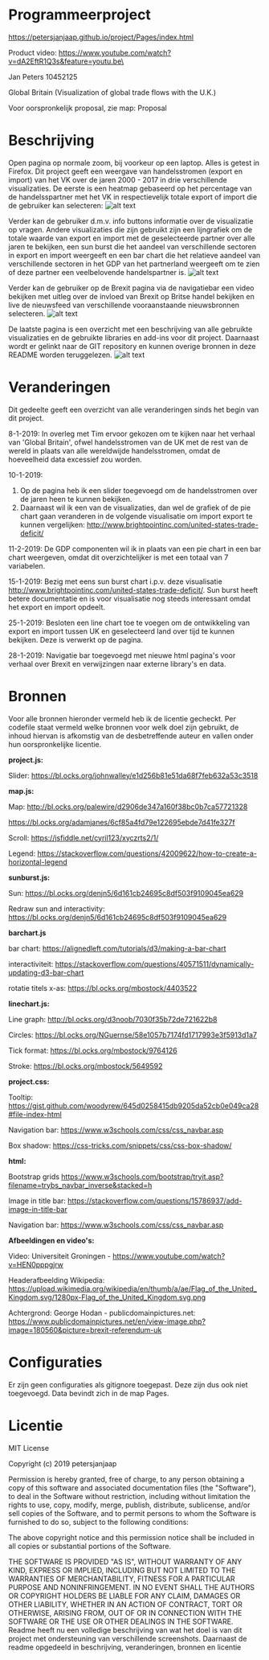 # Programmeerproject
https://petersjanjaap.github.io/project/Pages/index.html

Product video: https://www.youtube.com/watch?v=dA2EftR1Q3s&feature=youtu.be\

Jan Peters 10452125

Global Britain (Visualization of global trade flows with the U.K.)

Voor oorspronkelijk proposal, zie map: Proposal 


# Beschrijving
Open pagina op normale zoom, bij voorkeur op een laptop. Alles is getest in Firefox.
Dit project geeft een weergave van handelsstromen (export en import) van het VK over de jaren 2000 - 2017 in drie verschillende visualizaties. De eerste is een heatmap gebaseerd op het percentage van de handelsspartner met het VK in respectievelijk totale export of import die de gebruiker kan selecteren:
![alt text](https://github.com/petersjanjaap/project/blob/master/Images/Index_p1.png)

Verder kan de gebruiker d.m.v. info buttons informatie over de visualizatie op vragen. Andere visualizaties die zijn gebruikt zijn een lijngrafiek om de totale waarde van export en import met de geselecteerde partner over alle jaren te bekijken, een sun burst die het aandeel van verschillende sectoren in export en import weergeeft en een bar chart die het relatieve aandeel van verschillende sectoren in het GDP van het partnerland weergeeft om te zien of deze partner een veelbelovende handelspartner is.
![alt text](https://github.com/petersjanjaap/project/blob/master/Images/Index_p2.png)

Verder kan de gebruiker op de Brexit pagina via de navigatiebar een video bekijken met uitleg over de invloed van Brexit op Britse handel bekijken en live de nieuwsfeed van verschillende vooraanstaande nieuwsbronnen selecteren.
![alt text](https://github.com/petersjanjaap/project/blob/master/Images/Brexit.png)

De laatste pagina is een overzicht met een beschrijving van alle gebruikte visualizaties en de gebruikte libraries en add-ins voor dit project. Daarnaast wordt er gelinkt naar de GIT repository en kunnen overige bronnen in deze README worden teruggelezen.
![alt text](https://github.com/petersjanjaap/project/blob/master/Images/About.png)


# Veranderingen
Dit gedeelte geeft een overzicht van alle veranderingen sinds het begin van dit project.

8-1-2019: 
In overleg met Tim ervoor gekozen om te kijken naar het verhaal van 'Global Britain', ofwel handelsstromen van de UK met de rest van de wereld in plaats van alle wereldwijde handelsstromen, omdat de hoeveelheid data excessief zou worden.  


10-1-2019:
1) Op de pagina heb ik een slider toegevoegd om de handelsstromen over de jaren heen te kunnen bekijken. 
2) Daarnaast wil ik een van de visualizaties, dan wel de grafiek of de pie chart gaan veranderen in de volgende visualisatie om import export te kunnen vergelijken: http://www.brightpointinc.com/united-states-trade-deficit/

11-2-2019:
De GDP componenten wil ik in plaats van een pie chart in een bar chart weergeven, omdat dit overzichtelijker is met een totaal van 7 variabelen.

15-1-2019:
Bezig met eens sun burst chart i.p.v. deze visualisatie http://www.brightpointinc.com/united-states-trade-deficit/. Sun burst heeft betere documentatie en is voor visualisatie nog steeds interessant omdat het export en import opdeelt. 

25-1-2019:
Besloten een line chart toe te voegen om de ontwikkeling van export en import tussen UK en geselecteerd land over tijd te kunnen bekijken. Deze is verwerkt op de pagina.

28-1-2019:
Navigatie bar toegevoegd met nieuwe html pagina's voor verhaal over Brexit en verwijzingen naar externe library's en data.

# Bronnen
Voor alle bronnen hieronder vermeld heb ik de licentie gecheckt. Per codefile staat vermeld welke bronnen voor welk doel zijn gebruikt, de inhoud hiervan is afkomstig van de desbetreffende auteur en vallen onder hun oorspronkelijke licentie.

**project.js:**

Slider: https://bl.ocks.org/johnwalley/e1d256b81e51da68f7feb632a53c3518

**map.js:**


Map: http://bl.ocks.org/palewire/d2906de347a160f38bc0b7ca57721328

https://bl.ocks.org/adamjanes/6cf85a4fd79e122695ebde7d41fe327f

Scroll: https://jsfiddle.net/cyril123/xyczrts2/1/

Legend: https://stackoverflow.com/questions/42009622/how-to-create-a-horizontal-legend


**sunburst.js:**


Sun: https://bl.ocks.org/denjn5/6d161cb24695c8df503f9109045ea629

Redraw sun and interactivity: https://bl.ocks.org/denjn5/6d161cb24695c8df503f9109045ea629

**barchart.js**


bar chart: https://alignedleft.com/tutorials/d3/making-a-bar-chart

interactiviteit: https://stackoverflow.com/questions/40571511/dynamically-updating-d3-bar-chart

rotatie titels x-as: https://bl.ocks.org/mbostock/4403522

**linechart.js:**


Line graph: http://bl.ocks.org/d3noob/7030f35b72de721622b8

Circles: https://bl.ocks.org/NGuernse/58e1057b7174fd1717993e3f5913d1a7

Tick format: https://bl.ocks.org/mbostock/9764126

Stroke: https://bl.ocks.org/mbostock/5649592

**project.css:**

Tooltip: https://gist.github.com/woodyrew/645d0258415db9205da52cb0e049ca28#file-index-html

Navigation bar: https://www.w3schools.com/css/css_navbar.asp

Box shadow: https://css-tricks.com/snippets/css/css-box-shadow/

**html:**

Bootstrap grids https://www.w3schools.com/bootstrap/tryit.asp?filename=trybs_navbar_inverse&stacked=h

Image in title bar: https://stackoverflow.com/questions/15786937/add-image-in-title-bar

Navigation bar: https://www.w3schools.com/css/css_navbar.asp

**Afbeeldingen en video's:**

Video: Universiteit Groningen - https://www.youtube.com/watch?v=HEN0pppgjrw

Headerafbeelding Wikipedia:  https://upload.wikimedia.org/wikipedia/en/thumb/a/ae/Flag_of_the_United_Kingdom.svg/1280px-Flag_of_the_United_Kingdom.svg.png

Achtergrond: George Hodan - publicdomainpictures.net: https://www.publicdomainpictures.net/en/view-image.php?image=180560&picture=brexit-referendum-uk

# Configuraties
Er zijn geen configuraties als gitignore toegepast. Deze zijn dus ook niet toegevoegd. Data bevindt zich in de map Pages.

# Licentie
MIT License

Copyright (c) 2019 petersjanjaap

Permission is hereby granted, free of charge, to any person obtaining a copy
of this software and associated documentation files (the "Software"), to deal
in the Software without restriction, including without limitation the rights
to use, copy, modify, merge, publish, distribute, sublicense, and/or sell
copies of the Software, and to permit persons to whom the Software is
furnished to do so, subject to the following conditions:

The above copyright notice and this permission notice shall be included in all
copies or substantial portions of the Software.

THE SOFTWARE IS PROVIDED "AS IS", WITHOUT WARRANTY OF ANY KIND, EXPRESS OR
IMPLIED, INCLUDING BUT NOT LIMITED TO THE WARRANTIES OF MERCHANTABILITY,
FITNESS FOR A PARTICULAR PURPOSE AND NONINFRINGEMENT. IN NO EVENT SHALL THE
AUTHORS OR COPYRIGHT HOLDERS BE LIABLE FOR ANY CLAIM, DAMAGES OR OTHER
LIABILITY, WHETHER IN AN ACTION OF CONTRACT, TORT OR OTHERWISE, ARISING FROM,
OUT OF OR IN CONNECTION WITH THE SOFTWARE OR THE USE OR OTHER DEALINGS IN THE
SOFTWARE.
Readme heeft nu een volledige beschrijving van wat het doel is van dit project met ondersteuning van verschillende screenshots. Daarnaast de readme opgedeeld in beschrijving, veranderingen, bronnen en licentie
